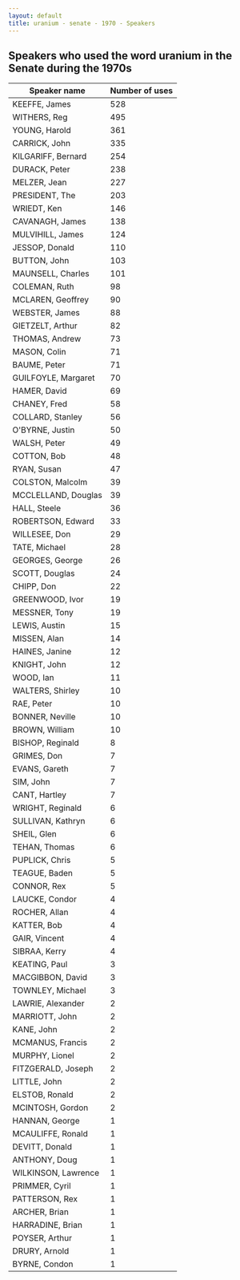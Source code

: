 ```yaml
---
layout: default
title: uranium - senate - 1970 - Speakers
---
```

## Speakers who used the word **uranium** in the Senate during the 1970s

| Speaker name | Number of uses |
|--------------|----------------|
|KEEFFE, James|528|
|WITHERS, Reg|495|
|YOUNG, Harold|361|
|CARRICK, John|335|
|KILGARIFF, Bernard|254|
|DURACK, Peter|238|
|MELZER, Jean|227|
|PRESIDENT, The|203|
|WRIEDT, Ken|146|
|CAVANAGH, James|138|
|MULVIHILL, James|124|
|JESSOP, Donald|110|
|BUTTON, John|103|
|MAUNSELL, Charles|101|
|COLEMAN, Ruth|98|
|MCLAREN, Geoffrey|90|
|WEBSTER, James|88|
|GIETZELT, Arthur|82|
|THOMAS, Andrew|73|
|MASON, Colin|71|
|BAUME, Peter|71|
|GUILFOYLE, Margaret|70|
|HAMER, David|69|
|CHANEY, Fred|58|
|COLLARD, Stanley|56|
|O'BYRNE, Justin|50|
|WALSH, Peter|49|
|COTTON, Bob|48|
|RYAN, Susan|47|
|COLSTON, Malcolm|39|
|MCCLELLAND, Douglas|39|
|HALL, Steele|36|
|ROBERTSON, Edward|33|
|WILLESEE, Don|29|
|TATE, Michael|28|
|GEORGES, George|26|
|SCOTT, Douglas|24|
|CHIPP, Don|22|
|GREENWOOD, Ivor|19|
|MESSNER, Tony|19|
|LEWIS, Austin|15|
|MISSEN, Alan|14|
|HAINES, Janine|12|
|KNIGHT, John|12|
|WOOD, Ian|11|
|WALTERS, Shirley|10|
|RAE, Peter|10|
|BONNER, Neville|10|
|BROWN, William|10|
|BISHOP, Reginald|8|
|GRIMES, Don|7|
|EVANS, Gareth|7|
|SIM, John|7|
|CANT, Hartley|7|
|WRIGHT, Reginald|6|
|SULLIVAN, Kathryn|6|
|SHEIL, Glen|6|
|TEHAN, Thomas|6|
|PUPLICK, Chris|5|
|TEAGUE, Baden|5|
|CONNOR, Rex|5|
|LAUCKE, Condor|4|
|ROCHER, Allan|4|
|KATTER, Bob|4|
|GAIR, Vincent|4|
|SIBRAA, Kerry|4|
|KEATING, Paul|3|
|MACGIBBON, David|3|
|TOWNLEY, Michael|3|
|LAWRIE, Alexander|2|
|MARRIOTT, John|2|
|KANE, John|2|
|MCMANUS, Francis|2|
|MURPHY, Lionel|2|
|FITZGERALD, Joseph|2|
|LITTLE, John|2|
|ELSTOB, Ronald|2|
|MCINTOSH, Gordon|2|
|HANNAN, George|1|
|MCAULIFFE, Ronald|1|
|DEVITT, Donald|1|
|ANTHONY, Doug|1|
|WILKINSON, Lawrence|1|
|PRIMMER, Cyril|1|
|PATTERSON, Rex|1|
|ARCHER, Brian|1|
|HARRADINE, Brian|1|
|POYSER, Arthur|1|
|DRURY, Arnold|1|
|BYRNE, Condon|1|
